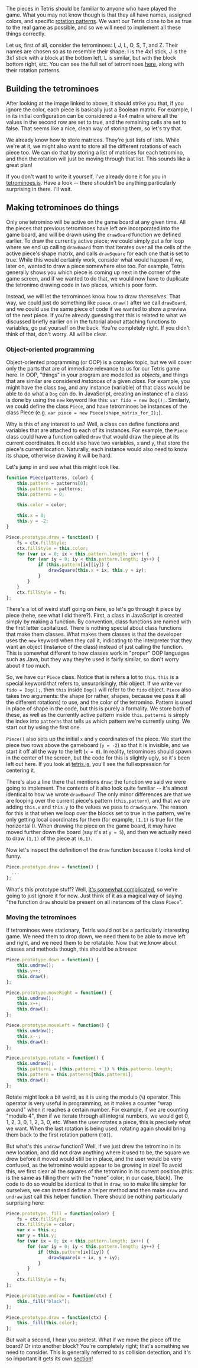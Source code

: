 The pieces in Tetris should be familiar to anyone who have played the game.
What you may not know though is that they all have names, assigned colors, and
specific [rotation patterns](http://gamedev.stackexchange.com/a/17978/57215).
We want our Tetris clone to be as true to the real game as possible, and so we
will need to implement all these things correctly.

Let us, first of all, consider the tetrominoes: I, J, L, O, S, T, and Z. Their
names are chosen so as to resemble their shape; I is the 4x1 stick, J is the
3x1 stick with a block at the bottom left, L is similar, but with the block
bottom right, etc. You can see the full set of tetrominoes
[here](http://vignette1.wikia.nocookie.net/tetrisconcept/images/3/3d/SRS-pieces.png/revision/latest?cb=20060626173148),
along with their rotation patterns.

## Building the tetrominoes

After looking at the image linked to above, it should strike you that, if you
ignore the color, each piece is basically just a Boolean matrix. For example, I
in its initial configuration can be considered a 4x4 matrix where all the
values in the second row are set to true, and the remaining cells are set to
false. That seems like a nice, clean way of storing them, so let's try that.

We already know how to store matrices. They're just lists of lists. While we're
at it, we might also want to store all the different rotations of each piece
too. We can do that by storing a list of matrices for each tetromino, and then
the rotation will just be moving through that list. This sounds like a great plan!

If you don't want to write it yourself, I've already done it for you in
[tetrominoes.js](../tetrominoes.js). Have a look -- there shouldn't be
anything particularly surprising in there. I'll wait.

## Making tetrominoes do things

Only one tetromino will be active on the game board at any given time. All the
pieces that previous tetrominoes have left are incorporated into the game
board, and will be drawn using the `drawBoard` function we defined earlier. To
draw the currently active piece; we could simply put a for loop where we end up
calling `drawBoard` from that iterates over all the cells of the active piece's
shape matrix, and calls `drawSquare` for each one that is set to true. While
this would certainly work, consider what would happen if we, later on, wanted to
draw a piece somewhere else too. For example, Tetris generally shows you which
piece is coming up next in the corner of the game screen, and if we wanted to
do that, we would now have to duplicate the tetronimo drawing code in two
places, which is poor form.

Instead, we will let the tetrominoes know how to draw *themselves*. That way,
we could just do something like `piece.draw()` after we call `drawBoard`, and
we could use the same piece of code if we wanted to show a preview of the next
piece. If you're already guessing that this is related to what we discussed
briefly earlier on in the tutorial about attaching functions to variables, go
pat yourself on the back. You're completely right. If you didn't think of that,
don't worry. All will be clear.

### Object-oriented programming

Object-oriented programming (or OOP) is a complex topic, but we will cover only
the parts that are of immediate relevance to us for our Tetris game here. In
OOP, "things" in your program are modelled as *objects*, and things that are
similar are considered *instances* of a given *class*. For example, you might
have the class `Dog`, and any instance (variable) of that class would be able
to do what a `Dog` can do. In JavaScript, creating an instance of a class is
done by using the `new` keyword like this: `var fido = new Dog();`. Similarly,
we could define the class `Piece`, and have tetrominoes be instances of the
class Piece (e.g. `var piece = new Piece(shape_matrix_for_I);`).

Why is this of any interest to us? Well, a class can define functions and
variables that are attached to each of its instances. For example, the `Piece`
class could have a function called `draw` that would draw the piece at its
current coordinates. It could also have two variables, `x` and `y`, that store
the piece's current location. Naturally, each instance would also need to know
its shape, otherwise drawing it will be hard.

Let's jump in and see what this might look like.

```javascript
function Piece(patterns, color) {
	this.pattern = patterns[0];
	this.patterns = patterns;
	this.patterni = 0;

	this.color = color;

	this.x = 0;
	this.y = -2;
}

Piece.prototype.draw = function() {
	fs = ctx.fillStyle;
	ctx.fillStyle = this.color;
	for (var ix = 0; ix < this.pattern.length; ix++) {
		for (var iy = 0; iy < this.pattern.length; iy++) {
			if (this.pattern[ix][iy]) {
				drawSquare(this.x + ix, this.y + iy);
			}
		}
	}
	ctx.fillStyle = fs;
};
```

There's a lot of weird stuff going on here, so let's go through it piece by
piece (hehe, see what I did there?). First, a class in JavaScript is created
simply by making a function. By convention, class functions are named with the
first letter capitalized. There is nothing special about class functions that
make them classes. What makes them classes is that the developer uses the `new`
keyword when they call it, indicating to the interpreter that they want an
object (instance of the class) instead of just calling the function. This is
somewhat different to how classes work in "proper" OOP languages such as Java,
but they way they're used is fairly similar, so don't worry about it too much.

So, we have our `Piece` class. Notice that is refers a lot to `this`. `this` is
a special keyword that refers to, unsurprisingly, *this* object. If we write
`var fido = Dog();`, then `this` inside `Dog()` will refer to the `fido`
object. `Piece` also takes two arguments: the shape (or rather, shapes, because
we pass it all the different rotations) to use, and the color of the tetromino.
Pattern is used in place of shape in the code, but this is purely a formality.
We store both of these, as well as the currently active pattern inside `this`.
`patterni` is simply the index into `patterns` that tells us which pattern
we're currently using. We start out by using the first one.

`Piece()` also sets up the initial `x` and `y` coordinates of the piece. We
start the piece two rows above the gameboard (`y = -2`) so that it is
invisible, and we start it off all the way to the left (`x = 0`). In reality,
tetrominoes should spawn in the center of the screen, but the code for this is
slightly ugly, so it's been left out here. If you look at
[tetris.js](../tetris.js), you'll see the full expression for centering it.

There's also a line there that mentions `draw`; the function we said we were
going to implement. The contents of it also look quite familiar -- it's almost
identical to how we wrote `drawBoard`! The only minor differences are that we
are looping over the current piece's pattern (`this.pattern`), and that we are
adding `this.x` and `this.y` to the values we pass to `drawSquare`. The reason
for this is that when we loop over the blocks set to true in the pattern, we're
only getting local coordinates for them (for example, `(1,1)` is true for the
horizontal I). When drawing the piece on the game board, it may have moved
further down the board (say it's at `y = 5`), and then we actually need to draw
`(1,1)` of the piece at `(6,1)`.

Now let's inspect the definition of the `draw` function because it looks kind
of funny.

```javascript
Piece.prototype.draw = function() {
  ...
};
```

What's this prototype stuff? Well, [it's somewhat
complicated](https://sporto.github.io/blog/2013/02/22/a-plain-english-guide-to-javascript-prototypes/),
so we're going to just ignore it for now. Just think of it as a magical way of
saying "the function `draw` should be present on all instances of the class
`Piece`".

### Moving the tetrominoes

If tetrominoes were stationary, Tetris would not be a particularly interesting
game. We need them to drop down, we need them to be able to move left and
right, and we need them to be rotatable. Now that we know about classes and
methods though, this should be a breeze:

```javascript
Piece.prototype.down = function() {
	this.undraw();
	this.y++;
	this.draw();
};

Piece.prototype.moveRight = function() {
	this.undraw();
	this.x++;
	this.draw();
};

Piece.prototype.moveLeft = function() {
	this.undraw();
	this.x--;
	this.draw();
};

Piece.prototype.rotate = function() {
	this.undraw();
	this.patterni = (this.patterni + 1) % this.patterns.length;
	this.pattern = this.patterns[this.patterni];
	this.draw();
};
```

Rotate might look a bit weird, as it is using the modulo (`%`) operator. This
operator is very useful in programming, as it makes a counter "wrap around"
when it reaches a certain number. For example, if we are counting "modulo 4",
then if we iterate through all integral numbers, we would get 0, 1, 2, 3, 0, 1,
2, 3, 0, etc. When the user rotates a piece, this is precisely what we want.
When the last rotation is being used, rotating again should bring them back to
the first rotation pattern (`[0]`).

But what's this `undraw` function? Well, if we just drew the tetromino in
its new location, and did not draw anything where it used to be, the square we
drew before it moved would still be in place, and the user would be very
confused, as the tetromino would appear to be growing in size! To avoid this,
we first clear all the squares of the tetromino in its current position (this
is the same as filling them with the "none" color; in our case, black). The
code to do so would be identical to that in `draw`, so to make life simpler for
ourselves, we can instead define a helper method and then make `draw` and
`undraw` just call this helper function. There should be nothing particularly
surprising here:

```javascript
Piece.prototype._fill = function(color) {
	fs = ctx.fillStyle;
	ctx.fillStyle = color;
	var x = this.x;
	var y = this.y;
	for (var ix = 0; ix < this.pattern.length; ix++) {
		for (var iy = 0; iy < this.pattern.length; iy++) {
			if (this.pattern[ix][iy]) {
				drawSquare(x + ix, y + iy);
			}
		}
	}
	ctx.fillStyle = fs;
};

Piece.prototype.undraw = function(ctx) {
	this._fill("black");
};

Piece.prototype.draw = function(ctx) {
	this._fill(this.color);
};
```

But wait a second, I hear you protest. What if we move the piece off the board?
Or into another block? You're completely right; that's something we need to
consider. This is generally referred to as collision detection, and it's so
important it gets its own [section](collisions.md)!
